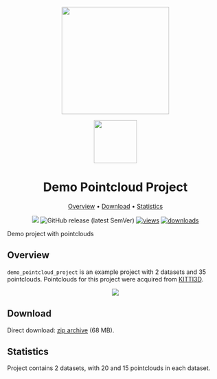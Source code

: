 <div align="center" markdown> 

<img src="https://i.imgur.com/UdBujFN.png" width="250" /> <br>

<img src="https://user-images.githubusercontent.com/48913536/183939737-ff189235-7ebd-47c2-995f-57213d554359.png" width="100"/> 

# Demo Pointcloud Project  

<p align="center">

  <a href="#overview">Overview</a> •
  <a href="#download">Download</a> •
  <a href="#statistics">Statistics</a>
</p>

[![](https://img.shields.io/badge/slack-chat-green.svg?logo=slack)](https://supervise.ly/slack)
![GitHub release (latest SemVer)](https://img.shields.io/github/v/release/supervisely-ecosystem/demo-poinctloud-project)
[![views](https://app.supervise.ly/img/badges/views/supervisely-ecosystem/demo-poinctloud-project.png)](https://supervise.ly) 
[![downloads](https://app.supervise.ly/img/badges/downloads/supervisely-ecosystem/demo-poinctloud-project.png)](https://supervise.ly)

</div>

Demo project with pointclouds

## Overview 

`demo_pointcloud_project` is an example project with 2 datasets and 35 pointclouds.
Pointclouds for this project were acquired from [KITTI3D](http://www.cvlibs.net/datasets/kitti/eval_object.php?obj_benchmark=3d).

<div align="center" markdown>
  <img src="https://user-images.githubusercontent.com/48913536/183960711-8351b69e-1ead-4739-8aec-21734ad2061a.png"/>
</div>


## Download

Direct download: [zip archive](https://github.com/supervisely-ecosystem/demo-pointcloud-project/releases/download/v0.0.1/demo_pointcloud_project.zip) (68 MB).

## Statistics

Project contains 2 datasets, with 20 and 15 pointclouds in each dataset.
